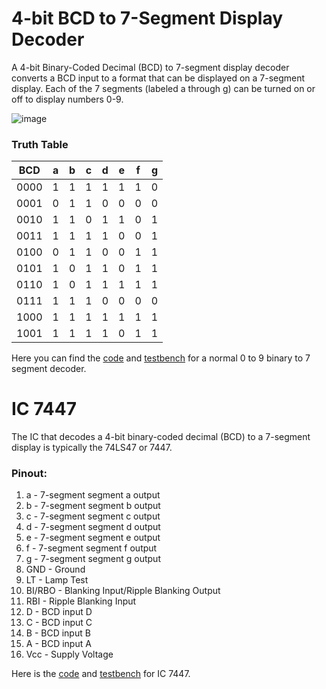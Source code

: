 # 4-bit BCD to 7-Segment Display Decoder

A 4-bit Binary-Coded Decimal (BCD) to 7-segment display decoder converts a BCD input to a format that can be displayed on a 7-segment display. Each of the 7 segments (labeled a through g) can be turned on or off to display numbers 0-9.

![image](https://github.com/user-attachments/assets/98b33d65-6ab4-442d-9f2d-f52f6681093b)


### Truth Table

| BCD | a | b | c | d | e | f | g |
|-----|---|---|---|---|---|---|---|
| 0000| 1 | 1 | 1 | 1 | 1 | 1 | 0 |  // 0
| 0001| 0 | 1 | 1 | 0 | 0 | 0 | 0 |  // 1
| 0010| 1 | 1 | 0 | 1 | 1 | 0 | 1 |  // 2
| 0011| 1 | 1 | 1 | 1 | 0 | 0 | 1 |  // 3
| 0100| 0 | 1 | 1 | 0 | 0 | 1 | 1 |  // 4
| 0101| 1 | 0 | 1 | 1 | 0 | 1 | 1 |  // 5
| 0110| 1 | 0 | 1 | 1 | 1 | 1 | 1 |  // 6
| 0111| 1 | 1 | 1 | 0 | 0 | 0 | 0 |  // 7
| 1000| 1 | 1 | 1 | 1 | 1 | 1 | 1 |  // 8
| 1001| 1 | 1 | 1 | 1 | 0 | 1 | 1 |  // 9

Here you can find the [code](bcd_to_7seg.v) and [testbench](bcd_to_7seg_tb.v) for a normal 0 to 9 binary to 7 segment decoder.

# IC 7447

The IC that decodes a 4-bit binary-coded decimal (BCD) to a 7-segment display is typically the 74LS47 or 7447. 

### Pinout:
1. a - 7-segment segment a output
2. b - 7-segment segment b output
3. c - 7-segment segment c output
4. d - 7-segment segment d output
5. e - 7-segment segment e output
6. f - 7-segment segment f output
7. g - 7-segment segment g output
8. GND - Ground
9. LT - Lamp Test
10. BI/RBO - Blanking Input/Ripple Blanking Output
11. RBI - Ripple Blanking Input
12. D - BCD input D
13. C - BCD input C
14. B - BCD input B
15. A - BCD input A
16. Vcc - Supply Voltage

Here is the [code](ic7447.v) and [testbench](ic7447_tb.v) for IC 7447.

